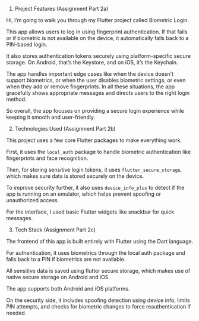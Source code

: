 
1. Project Features (Assignment Part 2a)


Hi, I’m going to walk you through my Flutter project called Biometric Login.

This app allows users to log in using fingerprint authentication. If that fails or if biometric is not available on the device, it automatically falls back to a PIN-based login.

It also stores authentication tokens securely using platform-specific secure storage. On Android, that’s the Keystore, and on iOS, it’s the Keychain.

The app handles important edge cases like when the device doesn’t support biometrics, or when the user disables biometric settings, or even when they add or remove fingerprints. 
In all these situations, the app gracefully shows appropriate messages and directs users to the right login method.

So overall, the app focuses on providing a secure login experience while keeping it smooth and user-friendly.




2. Technologies Used (Assignment Part 2b)

This project uses a few core Flutter packages to make everything work.

First, it uses the `local_auth` package to handle biometric authentication like fingerprints and face recognition.

Then, for storing sensitive login tokens, it uses `flutter_secure_storage`, which makes sure data is stored securely on the device.

To improve security further, it also uses `device_info_plus` to detect if the app is running on an emulator, which helps prevent spoofing or unauthorized access.

For the interface, I used basic Flutter widgets like snackbar for quick messages.



3. Tech Stack (Assignment Part 2c)

The frontend of this app is built entirely with Flutter using the Dart language.

For authentication, it uses biometrics through the local auth package and falls back to a PIN if biometrics are not available.

All sensitive data is saved using flutter secure storage, which makes use of native secure storage on Android and iOS.

The app supports both Android and iOS platforms.

On the security side, it includes spoofing detection using device info, limits PIN attempts, and checks for biometric changes to force reauthentication if needed.

